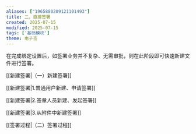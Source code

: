 ```yaml
---
aliases: ["1965880209121101493"]
title: 二、直接签署
created: 2025-07-15
modified: 2025-07-15
tags: ['基础模块']
theme: 电子签
---
```


在完成绑定设置后，如签署业务并不复杂、无需审批，则在此阶段即可快速新建文件进行签署。

[[新建签署|（一）新建签署]]

[[新建签署|1.普通用户新建、申请签署]]

[[新建签署|2.签章人员新建、发起签署]]

[[新建签署|3.从附件中新建签署]]

[[签署过程|（二）签署过程]]